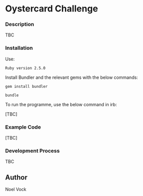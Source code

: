 # Oystercard Challenge

### Description

TBC

### Installation

Use:

`Ruby version 2.5.0`

Install Bundler and the relevant gems with the below commands:

`gem install bundler`

`bundle`

To run the programme, use the below command in irb:

[TBC]

### Example Code

[TBC]

### Development Process

TBC

## Author

Noel Vock
